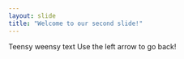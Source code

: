 ```yaml
---
layout: slide
title: "Welcome to our second slide!"
---
```

Teensy weensy text
Use the left arrow to go back!

